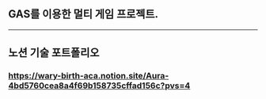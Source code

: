 ## GAS를 이용한 멀티 게임 프로젝트.
---
## 노션 기술 포트폴리오
### https://wary-birth-aca.notion.site/Aura-4bd5760cea8a4f69b158735cffad156c?pvs=4
